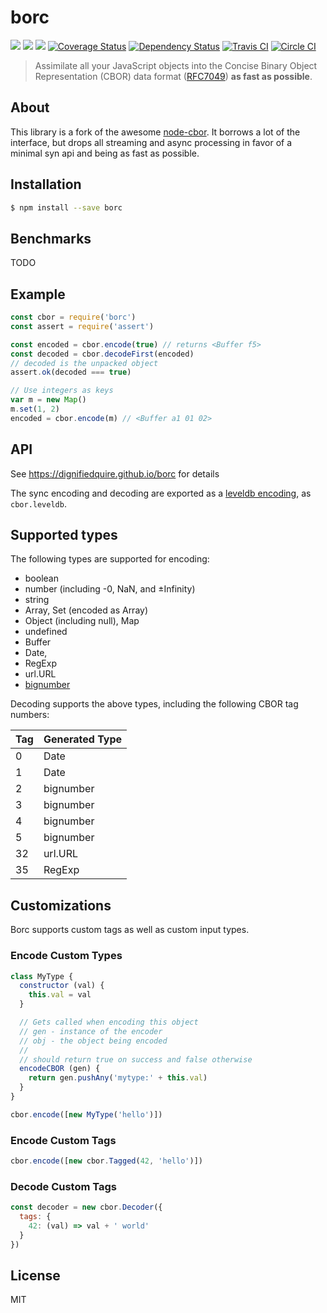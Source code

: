 # borc

[![](https://img.shields.io/badge/made%20by-Protocol%20Labs-blue.svg?style=flat-square)](http://ipn.io)
[![](https://img.shields.io/badge/project-IPFS-blue.svg?style=flat-square)](http://ipfs.io/)
[![](https://img.shields.io/badge/freenode-%23ipfs-blue.svg?style=flat-square)](http://webchat.freenode.net/?channels=%23ipfs)
[![Coverage Status](https://coveralls.io/repos/github/dignifiedquire/borc/badge.svg?branch=master)](https://coveralls.io/github/dignifiedquire/borc?branch=master)
[![Dependency Status](https://david-dm.org/dignifiedquire/borc.svg?style=flat-square)](https://david-dm.org/dignifiedquire/borc)
[![Travis CI](https://travis-ci.org/dignifiedquire/borc.svg?branch=master)](https://travis-ci.org/dignifiedquire/borc)
[![Circle CI](https://circleci.com/gh/dignifiedquire/borc.svg?style=svg)](https://circleci.com/gh/dignifiedquire/borc)


> Assimilate all your JavaScript objects into the Concise Binary Object Representation (CBOR) data format ([RFC7049](http://tools.ietf.org/html/rfc7049)) **as fast as possible**.


## About

This library is a fork of the awesome [node-cbor](https://github.com/hildjj/node-cbor). It borrows a lot of the interface, but drops all streaming and async processing in favor of a minimal syn api and being as fast as possible.


## Installation

```bash
$ npm install --save borc
```

## Benchmarks

TODO

## Example

```javascript
const cbor = require('borc')
const assert = require('assert')

const encoded = cbor.encode(true) // returns <Buffer f5>
const decoded = cbor.decodeFirst(encoded)
// decoded is the unpacked object
assert.ok(decoded === true)

// Use integers as keys
var m = new Map()
m.set(1, 2)
encoded = cbor.encode(m) // <Buffer a1 01 02>
```

## API

See https://dignifiedquire.github.io/borc for details

The sync encoding and decoding are exported as a
[leveldb encoding](https://github.com/Level/levelup#custom_encodings), as
`cbor.leveldb`.

## Supported types

The following types are supported for encoding:

* boolean
* number (including -0, NaN, and ±Infinity)
* string
* Array, Set (encoded as Array)
* Object (including null), Map
* undefined
* Buffer
* Date,
* RegExp
* url.URL
* [bignumber](https://github.com/MikeMcl/bignumber.js)

Decoding supports the above types, including the following CBOR tag numbers:

| Tag | Generated Type |
|-----|----------------|
| 0   | Date           |
| 1   | Date           |
| 2   | bignumber      |
| 3   | bignumber      |
| 4   | bignumber      |
| 5   | bignumber      |
| 32  | url.URL        |
| 35  | RegExp         |


## Customizations

Borc supports custom tags as well as custom input types.

### Encode Custom Types

```js
class MyType {
  constructor (val) {
    this.val = val
  }

  // Gets called when encoding this object
  // gen - instance of the encoder
  // obj - the object being encoded
  //
  // should return true on success and false otherwise
  encodeCBOR (gen) {
    return gen.pushAny('mytype:' + this.val)
  }
}

cbor.encode([new MyType('hello')])
```

### Encode Custom Tags

```js
cbor.encode([new cbor.Tagged(42, 'hello')])
```

### Decode Custom Tags

```js
const decoder = new cbor.Decoder({
  tags: {
    42: (val) => val + ' world'
  }
})
```

## License

MIT

